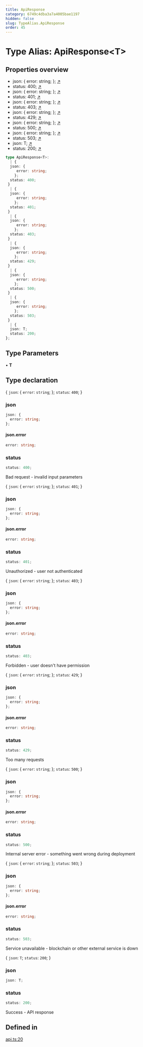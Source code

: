 ```yaml
---
title: ApiResponse
category: 6749c4dba3a7a4005bae1197
hidden: false
slug: TypeAlias.ApiResponse
order: 45
---
```


# Type Alias: ApiResponse\<T\>

## Properties overview

- json:  {
  error: string;
}; [↗](#json)
- status:  400; [↗](#status)
- json:  {
  error: string;
}; [↗](#json)
- status:  401; [↗](#status)
- json:  {
  error: string;
}; [↗](#json)
- status:  403; [↗](#status)
- json:  {
  error: string;
}; [↗](#json)
- status:  429; [↗](#status)
- json:  {
  error: string;
}; [↗](#json)
- status:  500; [↗](#status)
- json:  {
  error: string;
}; [↗](#json)
- status:  503; [↗](#status)
- json:  T; [↗](#json)
- status:  200; [↗](#status)

```ts
type ApiResponse<T>: 
  | {
  json: {
     error: string;
    };
  status: 400;
 }
  | {
  json: {
     error: string;
    };
  status: 401;
 }
  | {
  json: {
     error: string;
    };
  status: 403;
 }
  | {
  json: {
     error: string;
    };
  status: 429;
 }
  | {
  json: {
     error: string;
    };
  status: 500;
 }
  | {
  json: {
     error: string;
    };
  status: 503;
 }
  | {
  json: T;
  status: 200;
};
```

## Type Parameters

• **T**

## Type declaration

\{
  `json`: \{
     `error`: `string`;
    \};
  `status`: `400`;
 \}

### json

```ts
json: {
  error: string;
};
```

#### json.error

```ts
error: string;
```

### status

```ts
status: 400;
```

Bad request - invalid input parameters

\{
  `json`: \{
     `error`: `string`;
    \};
  `status`: `401`;
 \}

### json

```ts
json: {
  error: string;
};
```

#### json.error

```ts
error: string;
```

### status

```ts
status: 401;
```

Unauthorized - user not authenticated

\{
  `json`: \{
     `error`: `string`;
    \};
  `status`: `403`;
 \}

### json

```ts
json: {
  error: string;
};
```

#### json.error

```ts
error: string;
```

### status

```ts
status: 403;
```

Forbidden - user doesn't have permission

\{
  `json`: \{
     `error`: `string`;
    \};
  `status`: `429`;
 \}

### json

```ts
json: {
  error: string;
};
```

#### json.error

```ts
error: string;
```

### status

```ts
status: 429;
```

Too many requests

\{
  `json`: \{
     `error`: `string`;
    \};
  `status`: `500`;
 \}

### json

```ts
json: {
  error: string;
};
```

#### json.error

```ts
error: string;
```

### status

```ts
status: 500;
```

Internal server error - something went wrong during deployment

\{
  `json`: \{
     `error`: `string`;
    \};
  `status`: `503`;
 \}

### json

```ts
json: {
  error: string;
};
```

#### json.error

```ts
error: string;
```

### status

```ts
status: 503;
```

Service unavailable - blockchain or other external service is down

\{
  `json`: `T`;
  `status`: `200`;
 \}

### json

```ts
json: T;
```

### status

```ts
status: 200;
```

Success - API response

## Defined in

[api.ts:20](https://github.com/zkcloudworker/minatokens-lib/blob/main/packages/api/src/api.ts#L20)
